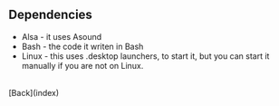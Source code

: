 ## Dependencies
- Alsa - it uses Asound
- Bash - the code it writen in Bash
- Linux - this uses .desktop launchers, to start it, but you can start it manually if you are not on Linux.

<br>
[Back](index)

